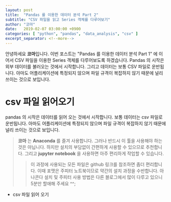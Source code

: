 ```yaml
---
layout: post
title:  "Pandas 를 이용한 데이터 분석 Part 2"
subtitle: "CSV 파일을 읽고 Series 객체를 다루어보기"
author: "코마"
date:   2019-02-07 03:00:00 +0900
categories: [ "python", "pandas", "data_analysis", "csv" ]
excerpt_separator: <!--more-->
---
```


안녕하세요 **코마**입니다. 이번 포스트는 "Pandas 를 이용한 데이터 분석 Part 1" 에 이어서 CSV 파일을 이용한 Series 객체를 다루어보도록 하겠습니다. Pandas 의 시작은 외부 데이터를 불러오는 것에서 시작합니다. 그리고 데이터는 보통 CSV 파일로 운반됩니다. 아마도 어플리케이션에 특정되지 않으며 파일 규격이 복잡하지 않기 때문에 널리 쓰이는 것으로 보입니다.

<!--more-->

# csv 파일 읽어오기

pandas 의 시작은 데이터를 읽어 오는 것에서 시작합니다. 보통 데이터는 csv 파일로 운반됩니다. 아마도 어플리케이션에 특정되지 않으며 파일 규격이 복잡하지 않기 때문에 널리 쓰이는 것으로 보입니다.

> **코마** 는 **Anaconda** 를 즐겨 사용합니다. 그러나 반드시 이 툴을 사용해야 하는 것은 아닙니다. 하지만 설치의 부담없이 간편하게 사용할 수 있으므로 추천합니다. 그리고 **jupyter notebook** 을 사용하면 아주 편리하게 작업할 수 있습니다.
>> 이 과정에 사용되는 모든 파일은 github 링크를 참조하면 좀더 편리합니다. 이때 포맷은 주피터 노트북이므로 약간의 설치 과정을 수반합니다. 아나콘다 설치 및 주피터 사용 방법은 다른 블로그에서 많이 다루고 있으니 5분만 할애해 주세요 ^^;

- csv 파일 읽어 오기

```python

```